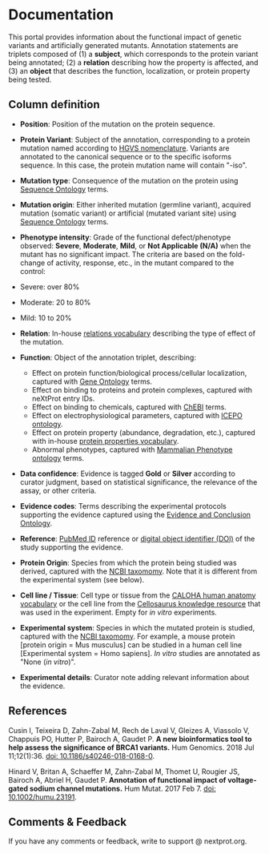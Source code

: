 # Documentation

This portal provides information about the functional impact of genetic variants and artificially generated mutants. Annotation statements are triplets composed of (1) a **subject**, which corresponds to the protein variant being annotated; (2) a **relation** describing how the property is affected, and (3) an **object** that describes the function, localization, or protein property being tested.
 

## Column definition

* **Position**: Position of the mutation on the protein sequence. 

* **Protein Variant**: Subject of the annotation, corresponding to a protein mutation named according to [HGVS nomenclature](http://varnomen.hgvs.org/recommendations/protein/). Variants are annotated to the canonical sequence or to the specific isoforms sequence. In this case, the protein mutation name will contain "-iso". 

* **Mutation type**: Consequence of the mutation on the protein using [Sequence Ontology](http://www.sequenceontology.org) terms. 

* **Mutation origin**: Either inherited mutation (germline variant), acquired mutation (somatic variant) or artificial (mutated variant site) using [Sequence Ontology](http://www.sequenceontology.org) terms. 

* **Phenotype intensity**: Grade of the functional defect/phenotype observed: **Severe**, **Moderate**, **Mild**, or **Not Applicable (N/A)** when the mutant has no significant impact. The criteria are based on the fold-change of activity, response, etc., in the mutant compared to the control: 
 * Severe: over 80% 
 * Moderate: 20 to 80%
 * Mild: 10 to 20%

* **Relation**: In-house [relations vocabulary](ftp://ftp.nextprot.org/pub/current_release/controlled_vocabularies/cv_modification_effect.obo) describing the type of effect of the mutation. 

* **Function**: Object of the annotation triplet, describing: 
  * Effect on protein function/biological process/cellular localization, captured with [Gene Ontology](http://www.geneontology.org/) terms.
  * Effect on binding to proteins and protein complexes, captured with neXtProt entry IDs.
  * Effect on binding to chemicals, captured with [ChEBI](https://www.ebi.ac.uk/chebi/) terms.
  * Effect on electrophysiological parameters, captured with [ICEPO ontology](ftp://ftp.nextprot.org/pub/current_release/controlled_vocabularies/icepo.obo).
  * Effect on protein property (abundance, degradation, etc.), captured with in-house [protein properties vocabulary](ftp://ftp.nextprot.org/pub/current_release/controlled_vocabularies/cv_protein_property.obo).
  * Abnormal phenotypes, captured with [Mammalian Phenotype ontology](http://www.informatics.jax.org/searches/MP_form.shtml) terms.

* **Data confidence**: Evidence is tagged **Gold** or **Silver** according to curator judgment, based on statistical significance, the relevance of the assay, or other criteria.

* **Evidence codes**: Terms describing the experimental protocols supporting the evidence captured using the [Evidence and Conclusion Ontology](http://evidenceontology.org/Welcome.html).

* **Reference**: [PubMed ID](http://www.ncbi.nlm.nih.gov/pubmed) reference or [digital object identifier (DOI)](https://www.doi.org/) of the study supporting the evidence. 

* **Protein Origin**: Species from which the protein being studied was derived, captured with the [NCBI taxomomy](https://www.ncbi.nlm.nih.gov/taxonomy). Note that it is different from the experimental system (see below).

* **Cell line / Tissue**: Cell type or tissue from the [CALOHA human anatomy vocabulary](ftp://ftp.nextprot.org/pub/current_release/controlled_vocabularies/caloha.obo) or the cell line from the [Cellosaurus knowledge resource](http://web.expasy.org/cellosaurus/) that was used in the experiment. Empty for *in vitro* experiments.

* **Experimental system**: Species in which the mutated protein is studied, captured with the [NCBI taxomomy](https://www.ncbi.nlm.nih.gov/taxonomy). For example, a mouse protein [protein origin = Mus musculus] can be studied in a human cell line [Experimental system = Homo sapiens]. *In vitro* studies are annotated as "None (*in vitro*)". 

* **Experimental details**: Curator note adding relevant information about the evidence.

## References

Cusin I, Teixeira D, Zahn-Zabal M, Rech de Laval V, Gleizes A, Viassolo V, Chappuis PO, Hutter P, Bairoch A, Gaudet P. **A new bioinformatics tool to help assess the significance of BRCA1 variants.** Hum Genomics. 2018 Jul 11;12(1):36. [doi: 10.1186/s40246-018-0168-0](http://dx.doi.org/10.1186/s40246-018-0168-0).

Hinard V, Britan A, Schaeffer M, Zahn-Zabal M, Thomet U, Rougier JS, Bairoch A, Abriel H, Gaudet P. **Annotation of functional impact of voltage-gated sodium channel mutations.** Hum Mutat. 2017 Feb 7. [doi: 10.1002/humu.23191](http://dx.doi.org/10.1002/humu.23191).

## Comments & Feedback
If you have any comments or feedback, write to support @ nextprot.org. 
